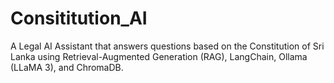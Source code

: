 # Consititution_AI
A Legal AI Assistant that answers questions based on the Constitution of Sri Lanka using Retrieval-Augmented Generation (RAG), LangChain, Ollama (LLaMA 3), and ChromaDB.
